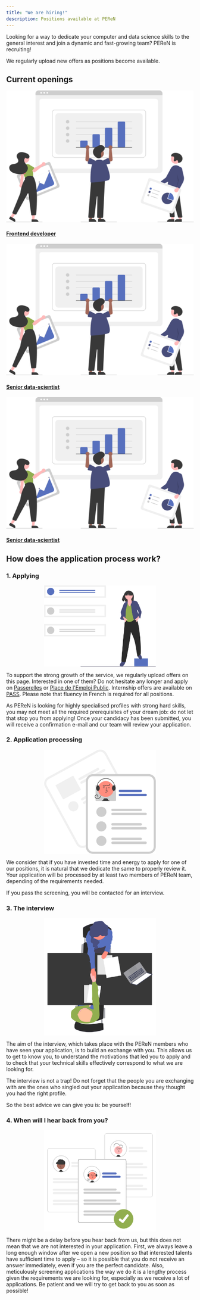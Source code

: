 ```yaml
---
title: "We are hiring!"
description: Positions available at PEReN
---
```


Looking for a way to dedicate your computer and data science skills to the general interest and join a dynamic and fast-growing team? PEReN is recruiting!

We regularly upload new offers as positions become available.




## Current openings

<div class="fr-grid-row fr-grid-row--gutters fr-grid-row--center recrutements fr-my-0">
    <div class="fr-col-6 fr-col-lg-3">
        <div class="fr-tile fr-enlarge-link">
            <div class="fr-tile__img">
                <img src="undraw_Data_re_80ws.svg" class="fr-responsive-img" titre="Frontend developer" alt="Frontend developer" />
            </div>
            <div class="fr-tile__body">
                <h4 class="fr-tile__title"><a class="fr-tile__link" href="https://passerelles.economie.gouv.fr/offre-de-emploi/emploi-developpeur-front-end-sen-peren-155-h-f_4165.aspx">Frontend developer</a></h4>
            </div>
        </div>
    </div>
    <div class="fr-col-6 fr-col-lg-3">
        <div class="fr-tile fr-enlarge-link">
            <div class="fr-tile__img">
                <img src="undraw_Data_re_80ws.svg" class="fr-responsive-img" title="Senior data-scientist" alt="Senior data-scientist" />
            </div>
            <div class="fr-tile__body">
                <h4 class="fr-tile__title"><a class="fr-tile__link" href="https://passerelles.economie.gouv.fr/offre-de-emploi/emploi-data-scientist-confirme-sen-peren-106-h-f_5373.aspx">Senior data-scientist</a></h4>
            </div>
        </div>
    </div>
    <div class="fr-col-6 fr-col-lg-3">
        <div class="fr-tile fr-enlarge-link">
            <div class="fr-tile__img">
                <img src="undraw_Data_re_80ws.svg" class="fr-responsive-img" title="Senior data-scientist" alt="Senior data-scientist" />
            </div>
            <div class="fr-tile__body">
                <h4 class="fr-tile__title"><a class="fr-tile__link" href="https://passerelles.economie.gouv.fr/offre-de-emploi/emploi-data-scientist-confirme-sen-peren-156-h-f_5372.aspx">Senior data-scientist</a></h4>
            </div>
        </div>
    </div>
</div>




## How does the application process work?

### 1. Applying

<img style="max-width: 300px; display: block; margin: auto;" src="undraw_job_offers_kw5d.svg" alt="Illustration for the section" title="Je postule">

To support the strong growth of the service, we regularly upload offers on this page. Interested in one of them? Do not hesitate any longer and apply on [Passerelles][1] or [Place de l'Emploi Public][2]. Internship offers are available on [PASS][3]. Please note that fluency in French is required for all positions.

As PEReN is looking for highly specialised profiles with strong hard skills, you may not meet all the required prerequisites of your dream job: do not let that stop you from applying!
Once your candidacy has been submitted, you will receive a confirmation e-mail and our team will review your application.



[1]: https://passerelles.economie.gouv.fr
[2]: https://place-emploi-public.gouv.fr/
[3]: https://www.pass.fonction-publique.gouv.fr/


### 2. Application processing

<img style="max-width: 300px; display: block; margin: auto;" src="undraw_Resume_re_hkth.svg" alt="Illustration for the section" title="Examen des candidatures">

We consider that if you have invested time and energy to apply for one of our positions, it is natural that we dedicate the same to properly review it. Your application will be processed by at least two members of PEReN team, depending of the requirements needed.

If you pass the screening, you will be contacted for an interview.



### 3. The interview

<img style="max-width: 300px; display: block; margin: auto;" src="../equipe/undraw_interview_rmcf.svg" alt="Illustration for the section" title="Entretien">

The aim of the interview, which takes place with the PEReN members who have seen your application, is to build an exchange with you. This allows us to get to know you, to understand the motivations that led you to apply and to check that your technical skills effectively correspond to what we are looking for.

The interview is not a trap! Do not forget that the people you are exchanging with are the ones who singled out your application because they thought you had the right profile.

So the best advice we can give you is: be yourself!



### 4. When will I hear back from you?

<img style="max-width: 300px; display: block; margin: auto;" src="undraw_Hiring_re_yk5n.svg" alt="Illustration for the section" title="Réponse définitive">

There might be a delay before you hear back from us, but this does not mean that we are not interested in your application. First, we always leave a long enough window after we open a new position so that interested talents have sufficient time to apply – so it is possible that you do not receive an answer immediately, even if you are the perfect candidate. Also, meticulously screening applications the way we do it is a lengthy process given the requirements we are looking for, especially as we receive a lot of applications. Be patient and we will try to get back to you as soon as possible!
